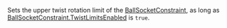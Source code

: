 Sets the upper twist rotation limit of the [BallSocketConstraint](https://create.roblox.com/docs/reference/engine/classes/BallSocketConstraint), as long
as [BallSocketConstraint.TwistLimitsEnabled](https://create.roblox.com/docs/reference/engine/classes/BallSocketConstraint#TwistLimitsEnabled) is `true`.